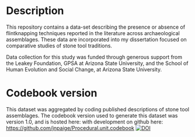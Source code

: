 # Description

This repository contains a data-set describing the presence or absence of flintknapping techniques reported in the literature across archaeological assemblages.
These data are incorporated into my dissertation focused on comparative studies of stone tool traditions. 

Data collection for this study was funded through generous support from the Leakey Foundation,
GPSA at Arizona State University, and the School of Human Evolution and Social Change, at Arizona State University. 



# Codebook version

This dataset was aggregated by coding published descriptions of stone tool assemblages. 
The codebook version used to generate this dataset was version 1.0, and is hosted here: 
with development on github here: https://github.com/jnpaige/Procedural.unit.codebook
[![DOI](https://zenodo.org/badge/DOI/10.5281/zenodo.7847876.svg)](https://doi.org/10.5281/zenodo.7847876)






